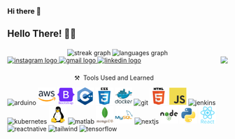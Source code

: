 ### Hi there 👋

<!--
### Hi there 👋
**SRshohan/SRshohan** is a ✨ _special_ ✨ repository because its `README.md` (this file) appears on your GitHub profile.

Here are some ideas to get you started:

- 🔭 I’m currently working on ...
- 🌱 I’m currently learning ...
- 👯 I’m looking to collaborate on ...
- 🤔 I’m looking for help with ...
- 💬 Ask me about ...
- 📫 How to reach me: ...
- 😄 Pronouns: ...
- ⚡ Fun fact: ...
-->
<h2 align="left">Hello There! 🥷🏽</h2>

###

<div align="center">
  <img src="https://streak-stats.demolab.com?user=SRshohan&locale=en&mode=daily&theme=dracula&hide_border=false&border_radius=5" height="150" alt="streak graph"  />
  <img src="https://github-readme-stats.vercel.app/api/top-langs?username=SRshohan&locale=en&hide_title=false&layout=compact&card_width=320&langs_count=10&theme=dracula&hide_border=false" height="150" alt="languages graph"  />
</div>
<div>
  <img align="right" height="100" src="https://24.media.tumblr.com/03c9505cfe9473d13619cd18a98d90e5/tumblr_n3xetmlDS41qav3uso1_500.gif"  />
</div>
<div align="left">
  <a href="https://www.instagram.com/sr_the_sohan/" target="_blank">
    <img src="https://img.shields.io/static/v1?message=Instagram&logo=instagram&label=&color=E4405F&logoColor=white&labelColor=&style=for-the-badge" height="35" alt="instagram logo"  />
  </a>
  <a href="mailto:srshohan02@gmail.com" target="_blank">
    <img src="https://img.shields.io/static/v1?message=Gmail&logo=gmail&label=&color=D14836&logoColor=white&labelColor=&style=for-the-badge" height="35" alt="gmail logo"  />
  </a>
  <a href="https://www.linkedin.com/in/srahman02/" target="_blank">
    <img src="https://img.shields.io/static/v1?message=LinkedIn&logo=linkedin&label=&color=0077B5&logoColor=white&labelColor=&style=for-the-badge" height="35" alt="linkedin logo"  />
  </a>
</div>

###


###
<div align="center">
  <h> ⚒️ &nbsp;Tools Used and Learned</h2>
  <p align="left">
   <img src="https://cdn.worldvectorlogo.com/logos/arduino-1.svg" alt="arduino" width="40" height="40"/>
   <img src="https://raw.githubusercontent.com/devicons/devicon/master/icons/amazonwebservices/amazonwebservices-original-wordmark.svg" alt="aws" width="40" height="40"/> 
   <img src="https://raw.githubusercontent.com/devicons/devicon/master/icons/bootstrap/bootstrap-plain-wordmark.svg" alt="bootstrap" width="40" height="40"/>
   <img src="https://raw.githubusercontent.com/devicons/devicon/master/icons/cplusplus/cplusplus-original.svg" alt="cplusplus" width="40" height="40"/>
   <img src="https://raw.githubusercontent.com/devicons/devicon/master/icons/css3/css3-original-wordmark.svg" alt="css3" width="40" height="40"/> 
   <img src="https://raw.githubusercontent.com/devicons/devicon/master/icons/docker/docker-original-wordmark.svg" alt="docker" width="40" height="40"/>
   <img src="https://www.vectorlogo.zone/logos/git-scm/git-scm-icon.svg" alt="git" width="40" height="40"/> 
   <img src="https://raw.githubusercontent.com/devicons/devicon/master/icons/html5/html5-original-wordmark.svg" alt="html5" width="40" height="40"/> 
   <img src="https://raw.githubusercontent.com/devicons/devicon/master/icons/javascript/javascript-original.svg" alt="javascript" width="40" height="40"/> 
   <img src="https://www.vectorlogo.zone/logos/jenkins/jenkins-icon.svg" alt="jenkins" width="40" height="40"/>
   <img src="https://www.vectorlogo.zone/logos/kubernetes/kubernetes-icon.svg" alt="kubernetes" width="40" height="40"/> 
   <img src="https://raw.githubusercontent.com/devicons/devicon/master/icons/linux/linux-original.svg" alt="linux" width="40" height="40"/> 
   <img src="https://upload.wikimedia.org/wikipedia/commons/2/21/Matlab_Logo.png" alt="matlab" width="40" height="40"/> 
   <img src="https://raw.githubusercontent.com/devicons/devicon/master/icons/mongodb/mongodb-original-wordmark.svg" alt="mongodb" width="40" height="40"/>
   <img src="https://raw.githubusercontent.com/devicons/devicon/master/icons/mysql/mysql-original-wordmark.svg" alt="mysql" width="40" height="40"/>
   <img src="https://cdn.worldvectorlogo.com/logos/nextjs-2.svg" alt="nextjs" width="40" height="40"/>
   <img src="https://raw.githubusercontent.com/devicons/devicon/master/icons/nodejs/nodejs-original-wordmark.svg" alt="nodejs" width="40" height="40"/> 
   <img src="https://raw.githubusercontent.com/devicons/devicon/master/icons/python/python-original.svg" alt="python" width="40" height="40"/> 
   <img src="https://raw.githubusercontent.com/devicons/devicon/master/icons/react/react-original-wordmark.svg" alt="react" width="40" height="40"/>
    <img src="https://reactnative.dev/img/header_logo.svg" alt="reactnative" width="40" height="40"/> 
   <img src="https://www.vectorlogo.zone/logos/tailwindcss/tailwindcss-icon.svg" alt="tailwind" width="40" height="40"/> 
   <img src="https://www.vectorlogo.zone/logos/tensorflow/tensorflow-icon.svg" alt="tensorflow" width="40" height="40"/>
  </p>
</div>
